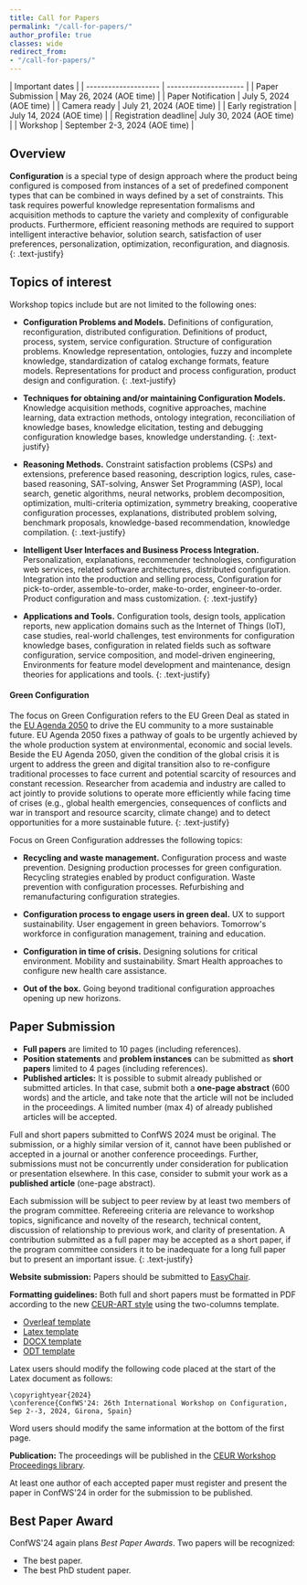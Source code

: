 ```yaml
---
title: Call for Papers
permalink: "/call-for-papers/"
author_profile: true
classes: wide
redirect_from:
- "/call-for-papers/"
---
```


| Important dates                              |
| -------------------- | --------------------- |
| Paper Submission     | May 26, 2024 (AOE time) |
| Paper Notification   | July 5, 2024 (AOE time) |
| Camera ready         | July 21, 2024 (AOE time) |
| Early registration   | July 14, 2024 (AOE time) |
| Registration deadline| July 30, 2024 (AOE time) |
| Workshop             | September 2-3, 2024 (AOE time) |

## Overview

**Configuration** is a special type of design approach where the product being configured is composed from instances of a set of predefined component types that can be combined in ways defined by a set of constraints. This task requires powerful knowledge representation formalisms and acquisition methods to capture the variety and complexity of configurable products. Furthermore, efficient reasoning methods are required to support intelligent interactive behavior, solution search, satisfaction of user preferences, personalization, optimization, reconfiguration, and diagnosis.
{: .text-justify}

## Topics of interest
Workshop topics include but are not limited to the following ones:

- **Configuration Problems and Models.**
Definitions of configuration, reconfiguration, distributed configuration. Definitions of product, process, system, service configuration. Structure of configuration problems. Knowledge representation, ontologies, fuzzy and incomplete knowledge, standardization of catalog exchange formats, feature models. Representations for product and process configuration, product design and configuration.
{: .text-justify}

- **Techniques for obtaining and/or maintaining Configuration Models.**
Knowledge acquisition methods, cognitive approaches, machine learning, data extraction methods, ontology integration, reconciliation of knowledge bases, knowledge elicitation, testing and debugging configuration knowledge bases, knowledge understanding.
{: .text-justify}

- **Reasoning Methods.**
Constraint satisfaction problems (CSPs) and extensions, preference based reasoning, description logics, rules, case-based reasoning, SAT-solving, Answer Set Programming (ASP), local search, genetic algorithms, neural networks, problem decomposition, optimization, multi-criteria optimization, symmetry breaking, cooperative configuration processes, explanations, distributed problem solving, benchmark proposals, knowledge-based recommendation, knowledge compilation.
{: .text-justify}

- **Intelligent User Interfaces and Business Process Integration.**
Personalization, explanations, recommender technologies, configuration web services, related software architectures, distributed configuration. Integration into the production and selling process, Configuration for pick-to-order, assemble-to-order, make-to-order, engineer-to-order. Product configuration and mass customization.
{: .text-justify}

- **Applications and Tools.**
Configuration tools, design tools, application reports, new application domains such as the Internet of Things (IoT), case studies, real-world challenges, test environments for configuration knowledge bases, configuration in related fields such as software configuration, service composition, and model-driven engineering, Environments for feature model development and maintenance, design theories for applications and tools.
{: .text-justify}

#### Green Configuration
The focus on Green Configuration refers to the EU Green Deal as stated in the [EU Agenda 2050](https://joint-research-centre.ec.europa.eu/jrc-news-and-updates/twin-green-digital-transition-how-sustainable-digital-technologies-could-enable-carbon-neutral-eu-2022-06-29_en) to drive the EU community to a more sustainable future. EU Agenda 2050 fixes a pathway of goals to be urgently achieved by the whole production system at environmental, economic and social levels. Beside the EU Agenda 2050, given the condition of the global crisis it is urgent to address the green and digital transition also to re-configure traditional processes to face current and potential scarcity of resources and constant recession. Researcher from academia and industry are called to act jointly to provide solutions to operate more efficiently while facing time of crises (e.g., global health emergencies, consequences of conflicts and war in transport and resource scarcity, climate change) and to detect opportunities for a more sustainable future.
{: .text-justify}

Focus on Green Configuration addresses the following topics:

- **Recycling and waste management.**
Configuration process and waste prevention. Designing production processes for green configuration. Recycling strategies enabled by product configuration. Waste prevention with configuration processes. Refurbishing and remanufacturing configuration strategies.

- **Configuration process to engage users in green deal.**
UX to support sustainability. User engagement in green behaviors. Tomorrow's workforce in configuration management, training and education.


- **Configuration in time of crisis.**
Designing  solutions for critical environment. Mobility and sustainability. Smart Health approaches to configure new health care assistance.

- **Out of the box.**
Going beyond traditional configuration approaches opening up new horizons.


## Paper Submission
- **Full papers** are limited to 10 pages (including references). 
- **Position statements** and **problem instances** can be submitted as **short papers** limited to 4 pages (including references). 
- **Published articles:** It is possible to submit already published or submitted articles. In that case, submit both a **one-page abstract** (600 words) and the article, and take note that the article will not be included in the proceedings. A limited number (max 4) of already published articles will be accepted.

Full and short papers submitted to ConfWS 2024 must be original. The submission, or a highly similar version of it, cannot have been published or accepted in a journal or another conference proceedings. Further, submissions must not be concurrently under consideration for publication or presentation elsewhere. In this case, consider to submit your work as a **published article** (one-page abstract).

Each submission will be subject to peer review by at least two members of the program committee. Refereeing criteria are relevance to workshop topics, significance and novelty of the research, technical content, discussion of relationship to previous work, and clarity of presentation. A contribution submitted as a full paper may be accepted as a short paper, if the program committee considers it to be inadequate for a long full paper but to present an important issue. 
{: .text-justify}

**Website submission:** Papers should be submitted to [EasyChair](https://easychair.org/conferences/?conf=confws2024).

**Formatting guidelines:** Both full and short papers must be formatted in PDF according to the new [CEUR-ART style](https://ceur-ws.org/Vol-XXX/) using the two-columns template.
- [Overleaf template](https://www.overleaf.com/latex/templates/template-for-submissions-to-ceur-workshop-proceedings-ceur-ws-dot-org/hpvjjzhjxzjk)
- [Latex template](http://ceur-ws.org/Vol-XXX/CEURART.zip)
- [DOCX template](https://ceur-ws.org/Vol-XXX/CEUR-Template-2col.docx)
- [ODT template](https://ceur-ws.org/Vol-XXX/CEUR-Template-2col.odt)

Latex users should modify the following code placed at the start of the Latex document as follows:

```
\copyrightyear{2024}
\conference{ConfWS'24: 26th International Workshop on Configuration, Sep 2--3, 2024, Girona, Spain}
```

Word users should modify the same information at the bottom of the first page.

**Publication:**
The proceedings will be published in the [CEUR Workshop Proceedings library](https://ceur-ws.org/). 

At least one author of each accepted paper must register and present the paper in ConfWS'24 in order for the submission to be published.


## Best Paper Award
ConfWS'24 again plans *Best Paper Awards*. 
Two papers will be recognized: 
- The best paper.
- The best PhD student paper.